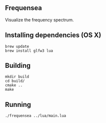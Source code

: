 ## Frequensea

Visualize the frequency spectrum.

## Installing dependencies (OS X)

    brew update
    brew install glfw3 lua

## Building

    mkdir build
    cd build/
    cmake ..
    make

## Running

    ./frequensea ../lua/main.lua
